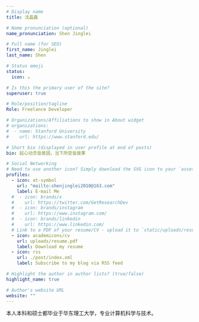 ```yaml
---
# Display name
title: 沈晶磊

# Name pronunciation (optional)
name_pronunciation: Shen Jinglei

# Full name (for SEO)
first_name: Jinglei
last_name: Shen

# Status emoji
status:
  icon: ☕️

# Is this the primary user of the site?
superuser: true

# Role/position/tagline
Role: Freelance Developer

# Organizations/Affiliations to show in About widget
# organizations:
#  - name: Stanford University
#    url: https://www.stanford.edu/

# Short bio (displayed in user profile at end of posts)
bio: 起心动念皆是因，当下所受皆是果

# Social Networking
# Need to use another icon? Simply download the SVG icon to your `assets/media/icons/` folder.
profiles:
  - icon: at-symbol
    url: "mailto:shenjinglei2010@163.com"
    label: E-mail Me
  #  - icon: brands/x
  #    url: https://twitter.com/GetResearchDev
  #  - icon: brands/instagram
  #    url: https://www.instagram.com/
  #  - icon: brands/linkedin
  #    url: https://www.linkedin.com/
  # Link to a PDF of your resume/CV - upload it to `static/uploads/resume.pdf`
  - icon: academicons/cv
    url: uploads/resume.pdf
    label: Download my resume
  - icon: rss
    url: ./post/index.xml
    label: Subscribe to my blog via RSS feed

# Highlight the author in author lists? (true/false)
highlight_name: true

# Author's website URL
website: ""
---
```


本人本科和硕士都毕业于华东理工大学，专业计算机科学与技术。
